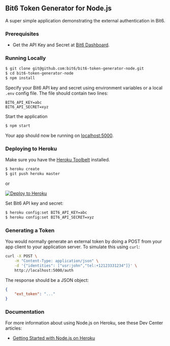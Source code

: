 ## Bit6 Token Generator for Node.js

A super simple application demonstrating the external authentication in Bit6.


### Prerequisites

* Get the API Key and Secret at [Bit6 Dashboard](https://dashboard.bit6.com).


### Running Locally

```sh
$ git clone git@github.com:bit6/bit6-token-generator-node.git
$ cd bit6-token-generator-node
$ npm install
```

Specify your Bit6 API key and secret using environment variables or a local `.env` config file. The file should contain two lines:

```
BIT6_API_KEY=abc
BIT6_API_SECRET=xyz
```

Start the application

```sh
$ npm start
```

Your app should now be running on [localhost:5000](http://localhost:5000/).


### Deploying to Heroku

Make sure you have the [Heroku Toolbelt](https://toolbelt.heroku.com/) installed.

```sh
$ heroku create
$ git push heroku master
```
or

[![Deploy to Heroku](https://www.herokucdn.com/deploy/button.png)](https://heroku.com/deploy)

Set Bit6 API key and secret:

```sh
$ heroku config:set BIT6_API_KEY=abc
$ heroku config:set BIT6_API_SECRET=xyz
```


### Generating a Token

You would normally generate an external token by doing a POST from your app client to your application server. To simulate this using `curl`:

```sh
curl -X POST \
    -H "Content-Type: application/json" \
    -d '{"identities": ["usr:john","tel:+12123331234"]}' \
    http://localhost:5000/auth
```

The response should be a JSON object:

```json
{
    "ext_token": "..."
}
```


### Documentation

For more information about using Node.js on Heroku, see these Dev Center articles:

- [Getting Started with Node.js on Heroku](https://devcenter.heroku.com/articles/getting-started-with-nodejs)
